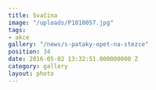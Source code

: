 ```yaml
---
title: Svačina
image: "/uploads/P1010057.jpg"
tags:
- akce
gallery: "/news/s-pataky-opet-na-stezce"
position: 34
date: 2016-05-02 13:32:51.000000000 Z
category: gallery
layout: photo
---
```


